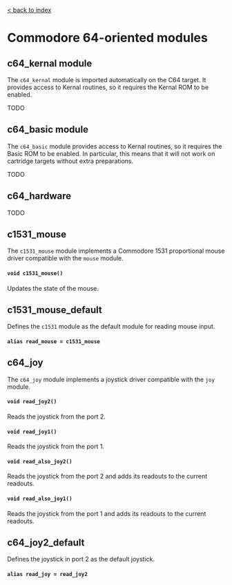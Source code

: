 [< back to index](../index.md)

# Commodore 64-oriented modules

## c64_kernal module

The `c64_kernal` module is imported automatically on the C64 target.
It provides access to Kernal routines, so it requires the Kernal ROM to be enabled.

TODO

## c64_basic module

The `c64_basic` module provides access to Kernal routines, so it requires the Basic ROM to be enabled.
In particular, this means that it will not work on cartridge targets without extra preparations.

TODO

## c64_hardware

TODO

## c1531_mouse

The `c1531_mouse` module implements a Commodore 1531 proportional mouse driver compatible with the `mouse` module.

#### `void c1531_mouse()`

Updates the state of the mouse.

## c1531_mouse_default

Defines the `c1531` module as the default module for reading mouse input.

#### `alias read_mouse = c1531_mouse`

## c64_joy

The `c64_joy` module implements a joystick driver compatible with the `joy` module.

#### `void read_joy2()`

Reads the joystick from the port 2.

#### `void read_joy1()`

Reads the joystick from the port 1.

#### `void read_also_joy2()`

Reads the joystick from the port 2 and adds its readouts to the current readouts.

#### `void read_also_joy1()`

Reads the joystick from the port 1 and adds its readouts to the current readouts.

## c64_joy2_default

Defines the joystick in port 2 as the default joystick.

#### `alias read_joy = read_joy2`



